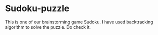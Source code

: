 # Sudoku-puzzle
This is one of our brainstorming game Sudoku. I have used backtracking algorithm to solve the puzzle. Do check it.
